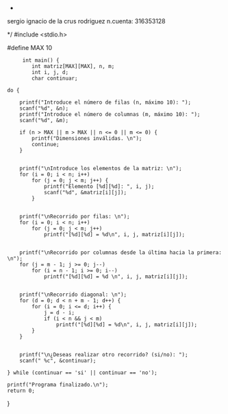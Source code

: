 *
sergio ignacio de la crus rodriguez 
n.cuenta: 316353128

*/
#include <stdio.h>

#define MAX 10

		 int main() {
		    int matriz[MAX][MAX], n, m;
		    int i, j, d;
		    char continuar;

    do {
       
        printf("Introduce el número de filas (n, máximo 10): ");
        scanf("%d", &n);
        printf("Introduce el número de columnas (m, máximo 10): ");
        scanf("%d", &m);

        if (n > MAX || m > MAX || n <= 0 || m <= 0) {
            printf("Dimensiones inválidas. \n");
            continue;
        }

     
        printf("\nIntroduce los elementos de la matriz: \n");
        for (i = 0; i < n; i++)
            for (j = 0; j < m; j++) {
                printf("Elemento [%d][%d]: ", i, j);
                scanf("%d", &matriz[i][j]);
            }

       
        printf("\nRecorrido por filas: \n");
        for (i = 0; i < n; i++)
            for (j = 0; j < m; j++)
                printf("[%d][%d] = %d\n", i, j, matriz[i][j]);

       
        printf("\nRecorrido por columnas desde la última hacia la primera: \n");
        for (j = m - 1; j >= 0; j--)
            for (i = n - 1; i >= 0; i--)
                printf("[%d][%d] = %d \n", i, j, matriz[i][j]);

      
        printf("\nRecorrido diagonal: \n");
        for (d = 0; d < n + m - 1; d++) {
            for (i = 0; i <= d; i++) {
                j = d - i;
                if (i < n && j < m)
                    printf("[%d][%d] = %d\n", i, j, matriz[i][j]);
            }
        }

        
        printf("\n¿Deseas realizar otro recorrido? (si/no): ");
        scanf(" %c", &continuar);

    } while (continuar == 'si' || continuar == 'no');

    printf("Programa finalizado.\n");
    return 0;
}
